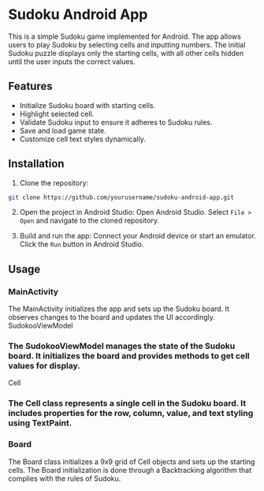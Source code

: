 # Sudoku Android App

This is a simple Sudoku game implemented for Android. The app allows users to play Sudoku by selecting cells and inputting numbers. The initial Sudoku puzzle displays only the starting cells, with all other cells hidden until the user inputs the correct values.
## Features

 - Initialize Sudoku board with starting cells.
 - Highlight selected cell.
 - Validate Sudoku input to ensure it adheres to Sudoku rules.
 - Save and load game state.
 - Customize cell text styles dynamically.

## Installation

   1. Clone the repository:

```sh
git clone https://github.com/yourusername/sudoku-android-app.git
```
 2. Open the project in Android Studio:
      Open Android Studio.
      Select `File > Open` and navigate to the cloned repository.

   3. Build and run the app:
        Connect your Android device or start an emulator.
        Click the `Run` button in Android Studio.

## Usage
### MainActivity

The MainActivity initializes the app and sets up the Sudoku board. It observes changes to the board and updates the UI accordingly.
SudokooViewModel

### The SudokooViewModel manages the state of the Sudoku board. It initializes the board and provides methods to get cell values for display.
Cell

### The Cell class represents a single cell in the Sudoku board. It includes properties for the row, column, value, and text styling using TextPaint.

### Board

The Board class initializes a 9x9 grid of Cell objects and sets up the starting cells. The Board initialization is done through a Backtracking algorithm that complies with the rules of Sudoku.
